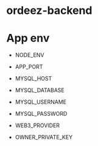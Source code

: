# ordeez-backend
# App env
- NODE_ENV 
- APP_PORT 

- MYSQL_HOST
- MYSQL_DATABASE
- MYSQL_USERNAME
- MYSQL_PASSWORD

- WEB3_PROVIDER

- OWNER_PRIVATE_KEY

